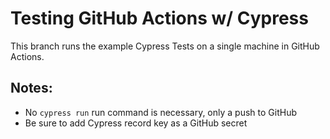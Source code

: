 # Testing GitHub Actions w/ Cypress

This branch runs the example Cypress Tests on a single machine in GitHub Actions. 

## Notes:
- No `cypress run` run command is necessary, only a push to GitHub
- Be sure to add Cypress record key as a GitHub secret
